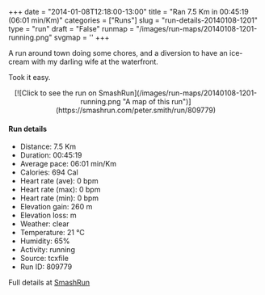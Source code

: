 +++
date = "2014-01-08T12:18:00-13:00"
title = "Ran 7.5 Km in 00:45:19 (06:01 min/Km)"
categories = ["Runs"]
slug = "run-details-20140108-1201"
type = "run"
draft = "False"
runmap = "/images/run-maps/20140108-1201-running.png"
svgmap = '<polyline points="41 100, 45 95, 58 64, 59 62, 61 61, 61 57, 63 54, 68 52, 72 43, 76 30, 75 28, 78 20, 79 19, 77 16, 78 10, 75 10, 64 5, 52 2, 59 5, 59 8, 52 9, 45 8, 39 12, 36 19, 34 19, 28 18, 29 11, 23 9, 25 3, 23 2, 25 0, 23 1, 20 8, 29 12, 29 17, 31 18, 63 5, 73 8, 77 11, 75 14, 74 15, 70 14, 67 18, 60 38, 56 42, 57 44, 55 48, 47 53, 37 68, 39 79, 43 81, 49 82, 46 88">'
+++

A run around town doing some chores, and a diversion to have an ice-cream with my darling wife at the waterfront. 

Took it easy. 

 

<!--more-->

<center>
[![Click to see the run on SmashRun](/images/run-maps/20140108-1201-running.png "A map of this run")](https://smashrun.com/peter.smith/run/809779)
</center>

#### Run details

* Distance: 7.5 Km
* Duration: 00:45:19
* Average pace: 06:01 min/Km
* Calories: 694 Cal
* Heart rate (ave): 0 bpm
* Heart rate (max): 0 bpm
* Heart rate (min): 0 bpm
* Elevation gain: 260 m
* Elevation loss:  m
* Weather: clear
* Temperature: 21 &deg;C
* Humidity: 65%
* Activity: running
* Source: tcxfile
* Run ID: 809779

Full details at [SmashRun](https://smashrun.com/peter.smith/run/809779)